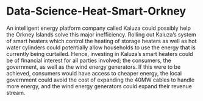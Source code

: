 # Data-Science-Heat-Smart-Orkney
An intelligent energy platform company called Kaluza could possibly help the Orkney Islands solve this major inefficiency. Rolling out Kaluza’s system of smart heaters which control the heating of storage heaters as well as hot water cylinders could potentially allow households to use the energy that is currently being curtailed. Hence, investing in Kaluza’s smart heaters could be of financial interest for all parties involved; the consumers, the government, as well as the wind energy generators. If this were to be achieved, consumers would have access to cheaper energy, the local government could avoid the cost of expanding the 40MW cables to handle more energy, and the wind energy generators could expand their revenue stream.
